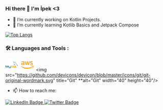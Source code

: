 ### Hi there 👋 I'm İpek <3



- 🔭 I’m currently working on Kotlin Projects.
- 🌱 I’m currently learning Kotlib Basics and Jetpack Compose


[![Top Langs](https://github-readme-stats.vercel.app/api/top-langs/?username=ipekbirinci&layout=compact)](https://github.com/anuraghazra/github-readme-stats)


### :hammer_and_wrench: Languages and Tools :

<div>
  
  <img src="https://github.com/devicons/devicon/blob/master/icons/mysql/mysql-original-wordmark.svg" title="MySQL"  alt="MySQL" width="40" height="40"/>&nbsp;
  <img src="https://github.com/devicons/devicon/blob/master/icons/amazonwebservices/amazonwebservices-plain-wordmark.svg" title="AWS" alt="AWS" width="40" height="40"/>&nbsp;
  <img src="https://github.com/devicons/devicon/blob/master/icons/git/git-original-wordmark.svg" title="Git" **alt="Git" width="40" height="40"/>
</div>




- 📫 How to reach me: 
<div id="badges">
  <a href="https://www.linkedin.com/in/ipekbirinci/">
    <img src="https://img.shields.io/badge/LinkedIn-blue?style=for-the-badge&logo=linkedin&logoColor=white" alt="LinkedIn Badge"/>
  </a>

  <a href="https://twitter.com/bbek444">
    <img src="https://img.shields.io/badge/Twitter-blue?style=for-the-badge&logo=twitter&logoColor=white" alt="Twitter Badge"/>
  </a>
</div>

